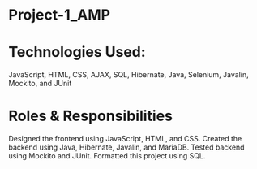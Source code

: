 # Project-1_AMP
# Technologies Used:
JavaScript, HTML, CSS, AJAX, SQL, Hibernate, Java, Selenium, Javalin, Mockito, and JUnit
# Roles & Responsibilities
Designed the frontend using JavaScript, HTML, and CSS.
Created the backend using Java, Hibernate, Javalin, and MariaDB.
Tested backend using Mockito and JUnit.
Formatted this project using SQL.
